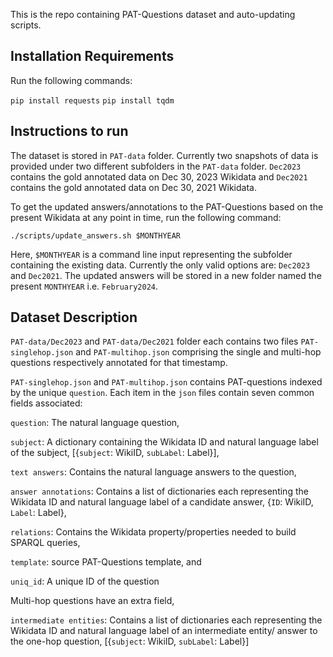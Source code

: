 This is the repo containing PAT-Questions dataset and auto-updating scripts.

## Installation Requirements

Run the following commands:

`pip install requests`
`pip install tqdm`

## Instructions to run

The dataset is stored in `PAT-data` folder. Currently two snapshots of data is provided under two different subfolders in the `PAT-data` folder.  `Dec2023` contains the gold annotated data on Dec 30, 2023 Wikidata and  `Dec2021` contains the gold annotated data on Dec 30, 2021 Wikidata.

To get the updated answers/annotations to the PAT-Questions based on the present Wikidata at any point in time, run the following command:

`./scripts/update_answers.sh $MONTHYEAR`

Here, `$MONTHYEAR` is a command line input representing the subfolder containing the existing data. Currently the only valid options are: `Dec2023` and `Dec2021`. 
The updated answers will be stored in a new folder named the present `MONTHYEAR` i.e. `February2024`.


## Dataset Description

`PAT-data/Dec2023` and `PAT-data/Dec2021` folder each contains two files `PAT-singlehop.json` and `PAT-multihop.json` comprising the single and multi-hop questions respectively annotated for that timestamp.

`PAT-singlehop.json` and `PAT-multihop.json` contains PAT-questions indexed by the unique `question`.
Each item in the `json` files contain seven common fields associated:

`question`: The natural language question, 

`subject`: A dictionary containing the Wikidata ID and natural language label of the subject, [{`subject`: WikiID, `subLabel`: Label}],

`text answers`: Contains the natural language answers to the question, 

`answer annotations`: Contains a list of dictionaries each representing the Wikidata ID and natural language label of a candidate answer, {`ID`: WikiID, `Label`: Label},

`relations`: Contains the Wikidata property/properties needed to build SPARQL queries,

`template`: source PAT-Questions template, and 

`uniq_id`: A unique ID of the question
 
 Multi-hop questions have an extra field,
 
 `intermediate entities`: Contains a list of dictionaries each representing the Wikidata ID and natural language label of an intermediate entity/ answer to the one-hop question, [{`subject`: WikiID, `subLabel`: Label}]
